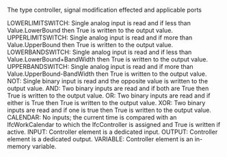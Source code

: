 The type controller, signal modification effected and applicable ports


<!-- comment -->


LOWERLIMITSWITCH: Single analog input is read and if less than Value.LowerBound then True is written to the output value.
UPPERLIMITSWITCH: Single analog input is read and if more than Value.UpperBound then True is written to the output value.
LOWERBANDSWITCH: Single analog input is read and if less than Value.LowerBound+BandWidth then True is written to the output value.
UPPERBANDSWITCH: Single analog input is read and if more than Value.UpperBound-BandWidth then True is written to the output value.
NOT: Single binary input is read and the opposite value is written to the output value.
AND: Two binary inputs are read and if both are True then True is written to the output value.
OR: Two binary inputs are read and if either is True then True is written to the output value.
XOR: Two binary inputs are read and if one is true then True is written to the output value.
CALENDAR: No inputs; the current time is compared with an IfcWorkCalendar to which the IfcController is assigned and True is written if active.
INPUT: Controller element is a dedicated input.
OUTPUT: Controller element is a dedicated output.
VARIABLE: Controller element is an in-memory variable.


